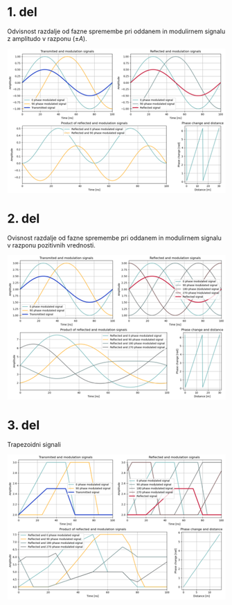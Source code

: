 # 1. del

Odvisnost razdalje od fazne spremembe pri oddanem in modulirnem signalu z amplitudo v razponu ($\pm A$).

![](img/part-1.png)



# 2. del

Ovisnost razdalje od fazne spremembe pri oddanem in modulirnem signalu v razponu pozitivnih vrednosti.

![](img/part-2.png)

# 3. del

Trapezoidni signali

![](img/part-3.png)